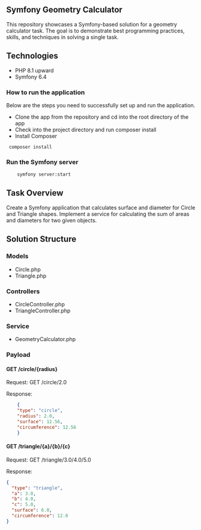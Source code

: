 ## Symfony Geometry Calculator

This repository showcases a Symfony-based solution for a geometry calculator task. The goal is to demonstrate best programming practices, skills, and techniques in solving a single task.

## Technologies
- PHP 8.1 upward
- Symfony 6.4

### How to run the application

Below are the steps you need to successfully set up and run the application.

- Clone the app from the repository and cd into the root directory of the app
- Check into the project directory and run composer install
- Install Composer
```
 composer install
```
### Run the Symfony server

```bash
    symfony server:start
 ```


## Task Overview

Create a Symfony application that calculates surface and diameter for Circle and Triangle shapes. Implement a service for calculating the sum of areas and diameters for two given objects.

## Solution Structure

###  Models
 - Circle.php
 - Triangle.php

### Controllers
 - CircleController.php
 - TriangleController.php

### Service

   - GeometryCalculator.php

### Payload
 #### GET /circle/{radius}

 Request:
    GET /circle/2.0

Response:
```json
    {
    "type": "circle",
    "radius": 2.0,
    "surface": 12.56,
    "circumference": 12.56
    }
```

#### GET /triangle/{a}/{b}/{c}

Request:
  GET /triangle/3.0/4.0/5.0

Response:
```json
{
  "type": "triangle",
  "a": 3.0,
  "b": 4.0,
  "c": 5.0,
  "surface": 6.0,
  "circumference": 12.0
}
```
